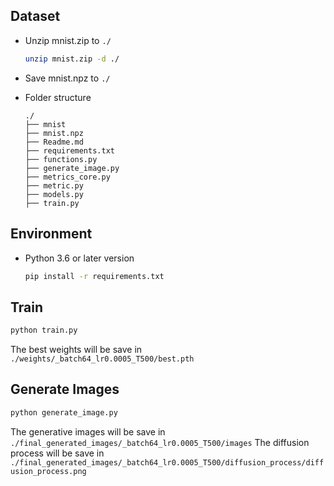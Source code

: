 ## Dataset
- Unzip mnist.zip to `./`
    ```sh
    unzip mnist.zip -d ./
    ```
- Save mnist.npz to `./`

- Folder structure
    ```
    ./
    ├── mnist
    ├── mnist.npz
    ├── Readme.md
    ├── requirements.txt
    ├── functions.py
    ├── generate_image.py
    ├── metrics_core.py
    ├── metric.py
    ├── models.py
    ├── train.py
    ```

## Environment
- Python 3.6 or later version
    ```sh
    pip install -r requirements.txt
    ```

## Train
```sh
python train.py 
```
The best weights will be save in `./weights/_batch64_lr0.0005_T500/best.pth`


## Generate Images
```sh
python generate_image.py 
```
The generative images will be save in `./final_generated_images/_batch64_lr0.0005_T500/images`
The diffusion process will be save in `./final_generated_images/_batch64_lr0.0005_T500/diffusion_process/diffusion_process.png`



